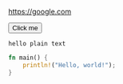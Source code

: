 https://google.com

<button>Click me</button>

```text
hello plain text
```

```rust
fn main() {
    println!("Hello, world!");
}
```
